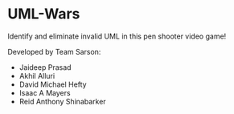 # UML-Wars
Identify and eliminate invalid UML in this pen shooter video game!

Developed by Team Sarson:
<ul>
<li>Jaideep Prasad</li>
<li>Akhil Alluri</li>
<li>David Michael Hefty</li>
<li>Isaac A Mayers</li>
<li>Reid Anthony Shinabarker</li>
</ul>
